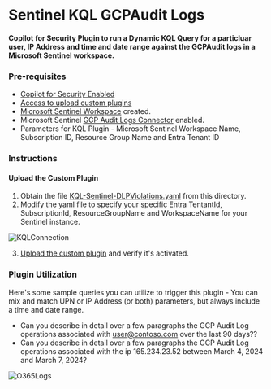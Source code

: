 # Sentinel KQL GCPAudit Logs

#### Copilot for Security Plugin to run a Dynamic KQL Query for a particluar user, IP Address and time and date range against the GCPAudit logs in a Microsoft Sentinel workspace.

### Pre-requisites

* [Copilot for Security Enabled](https://learn.microsoft.com/en-us/security-copilot/get-started-security-copilot#onboarding-to-microsoft-security-copilot)
* [Access to upload custom plugins](https://learn.microsoft.com/en-us/security-copilot/manage-plugins?tabs=securitycopilotplugin#managing-custom-plugins)
* [Microsoft Sentinel Workspace](https://learn.microsoft.com/en-us/azure/sentinel/quickstart-onboard) created.
* Microsoft Sentinel [GCP Audit Logs Connector](https://learn.microsoft.com/en-us/azure/sentinel/connect-google-cloud-platform?tabs=terraform%2Cauditlogs) enabled.
* Parameters for KQL Plugin - Microsoft Sentinel Workspace Name, Subscription ID, Resource Group Name and Entra Tenant ID

### Instructions
#### Upload the Custom Plugin

1. Obtain the file [KQL-Sentinel-DLPViolations.yaml](https://github.com/SCStelz/CopilotForSecurity/blob/main/CustomPlugIns/KQL-Sentinel-DLPViolations/KQL-Sentinel-DLPViolations.yaml) from this directory.
2. Modify the yaml file to specify your specific Entra TentantId, SubscriptionId, ResourceGroupName and WorkspaceName for your Sentinel instance.

![KQLConnection](https://github.com/SCStelz/CopilotForSecurity/blob/main/Images/kql-connection.png)

3. [Upload the custom plugin](https://learn.microsoft.com/en-us/security-copilot/manage-plugins?tabs=securitycopilotplugin#add-custom-plugins) and verify it's activated.

### Plugin Utilization

Here's some sample queries you can utilize to trigger this plugin - You can mix and match UPN or IP Address (or both) parameters, but always include a time and date range.

* Can you describe in detail over a few paragraphs the GCP Audit Log operations associated with user@contoso.com over the last 90 days??
* Can you describe in detail over a few paragraphs the GCP Audit Log operations associated with the ip 165.234.23.52 between March 4, 2024 and March 7, 2024?

![O365Logs](https://github.com/SCStelz/CopilotForSecurity/blob/main/Images/gcp-masked.png)



